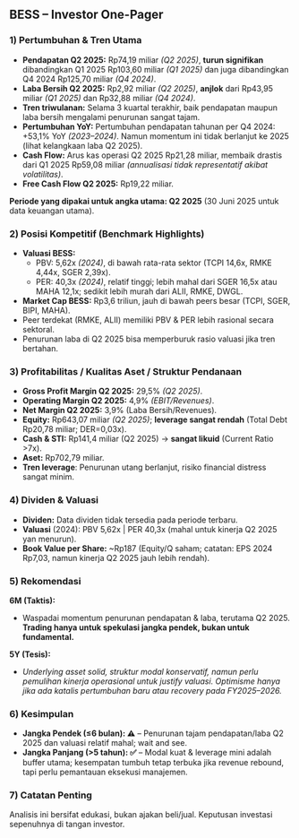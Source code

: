 ## BESS – Investor One-Pager

### 1) Pertumbuhan & Tren Utama
- **Pendapatan Q2 2025:** Rp74,19 miliar *(Q2 2025)*, **turun signifikan** dibandingkan Q1 2025 Rp103,60 miliar *(Q1 2025)* dan juga dibandingkan Q4 2024 Rp125,70 miliar *(Q4 2024)*.
- **Laba Bersih Q2 2025:** Rp2,92 miliar *(Q2 2025)*, **anjlok** dari Rp43,95 miliar *(Q1 2025)* dan Rp32,88 miliar *(Q4 2024)*.
- **Tren triwulanan:** Selama 3 kuartal terakhir, baik pendapatan maupun laba bersih mengalami penurunan sangat tajam.
- **Pertumbuhan YoY:** Pertumbuhan pendapatan tahunan per Q4 2024: +53,1% YoY *(2023–2024)*. Namun momentum ini tidak berlanjut ke 2025 (lihat kelangkaan laba Q2 2025).
- **Cash Flow:** Arus kas operasi Q2 2025 Rp21,28 miliar, membaik drastis dari Q1 2025 Rp59,08 miliar *(annualisasi tidak representatif akibat volatilitas)*.
- **Free Cash Flow Q2 2025:** Rp19,22 miliar.
  
**Periode yang dipakai untuk angka utama: Q2 2025** (30 Juni 2025 untuk data keuangan utama).

### 2) Posisi Kompetitif (Benchmark Highlights)
- **Valuasi BESS:**
  - PBV: 5,62x *(2024)*, di bawah rata-rata sektor (TCPI 14,6x, RMKE 4,44x, SGER 2,39x).
  - PER: 40,3x *(2024)*, relatif tinggi; lebih mahal dari SGER 16,5x atau MAHA 12,1x; sedikit lebih murah dari ALII, RMKE, DWGL.
- **Market Cap BESS:** Rp3,6 triliun, jauh di bawah peers besar (TCPI, SGER, BIPI, MAHA).
- Peer terdekat (RMKE, ALII) memiliki PBV & PER lebih rasional secara sektoral.
- Penurunan laba di Q2 2025 bisa memperburuk rasio valuasi jika tren bertahan.
  
### 3) Profitabilitas / Kualitas Aset / Struktur Pendanaan
- **Gross Profit Margin Q2 2025:** 29,5% *(Q2 2025)*.
- **Operating Margin Q2 2025:** 4,9% *(EBIT/Revenues)*.
- **Net Margin Q2 2025:** 3,9% (Laba Bersih/Revenues).
- **Equity:** Rp643,07 miliar *(Q2 2025)*; **leverage sangat rendah** (Total Debt Rp20,78 miliar; DER=0,03x).
- **Cash & STI:** Rp141,4 miliar (Q2 2025) → **sangat likuid** (Current Ratio >7x).
- **Aset:** Rp702,79 miliar.
- **Tren leverage**: Penurunan utang berlanjut, risiko financial distress sangat minim.

### 4) Dividen & Valuasi
- **Dividen:** Data dividen tidak tersedia pada periode terbaru.
- **Valuasi** (2024): PBV 5,62x | PER 40,3x (mahal untuk kinerja Q2 2025 yan menurun).
- **Book Value per Share:** ~Rp187 (Equity/Q saham; catatan: EPS 2024 Rp7,03, namun kinerja Q2 2025 jauh lebih rendah).

### 5) Rekomendasi
**6M (Taktis):**
- Waspadai momentum penurunan pendapatan & laba, terutama Q2 2025. **Trading hanya untuk spekulasi jangka pendek, bukan untuk fundamental.**

**5Y (Tesis):**
- _Underlying asset solid, struktur modal konservatif, namun perlu pemulihan kinerja operasional untuk justify valuasi. Optimisme hanya jika ada katalis pertumbuhan baru atau recovery pada FY2025–2026._

### 6) Kesimpulan
- **Jangka Pendek (≤6 bulan): ⚠️** – Penurunan tajam pendapatan/laba Q2 2025 dan valuasi relatif mahal; wait and see.
- **Jangka Panjang (>5 tahun): ✅** – Modal kuat & leverage mini adalah buffer utama; kesempatan tumbuh tetap terbuka jika revenue rebound, tapi perlu pemantauan eksekusi manajemen.

### 7) Catatan Penting
Analisis ini bersifat edukasi, bukan ajakan beli/jual. Keputusan investasi sepenuhnya di tangan investor.